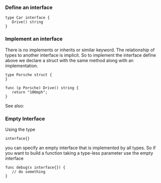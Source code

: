 ### Define an interface

    type Car interface {
       Drive() string
    }

### Implement an interface

There is no implements or inherits or similar keyword. The relationship
of types to another interface is implicit. So to implement the interface
define above we declare a struct with the same method along with an
implementation.

    type Porsche struct {
    }

    func (p Porsche) Drive() string {
       return "100mph";
    }

See also:

### Empty Interface

Using the type

    interface{}

you can specify an empty interface that is implemented by all types. So
if you want to build a function taking a type-less parameter use the
empty interface

    func debug(x interface{}) {
       // do something
    }
